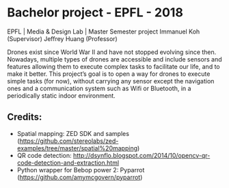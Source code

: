 # Bachelor project - EPFL - 2018

EPFL | Media & Design Lab | Master Semester project 
Immanuel Koh (Supervisor) 
Jeffrey Huang (Professor)

Drones exist since World War II and have not stopped evolving since then.
Nowadays, multiple types of drones are accessible and include sensors and features allowing them to execute complex tasks to facilitate our life, and to make it better.
This project’s goal is to open a way for drones to execute simple tasks (for now), without carrying any sensor except the navigation ones and a communication system such as Wifi or Bluetooth, in a periodically static indoor environment.

## Credits:
- Spatial mapping: ZED SDK and samples (https://github.com/stereolabs/zed-examples/tree/master/spatial%20mapping)
- QR code detection: http://dsynflo.blogspot.com/2014/10/opencv-qr-code-detection-and-extraction.html
- Python wrapper for Bebop power 2: Pyparrot (https://github.com/amymcgovern/pyparrot)
